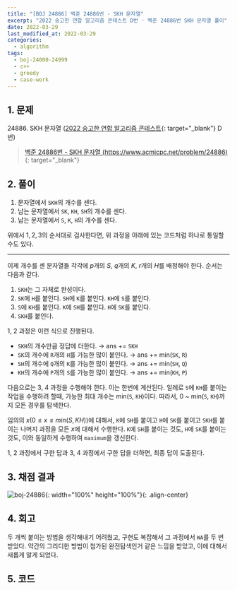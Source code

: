 ```yaml
---
title: "[BOJ 24886] 백준 24886번 - SKH 문자열"
excerpt: "2022 숭고한 연합 알고리즘 콘테스트 D번 - 백준 24886번 SKH 문자열 풀이"
date: 2022-03-29
last_modified_at: 2022-03-29
categories:
  - algorithm
tags:
  - boj-24000-24999
  - c++
  - greedy
  - case-work
---
```


## 1. 문제
$24886$. SKH 문자열 ([2022 숭고한 연합 알고리즘 콘테스트](https://burningfalls.github.io/contest/skh-baekjoon-contest/){: target="_blank"} D번)

> [백준 24886번 - SKH 문자열 (https://www.acmicpc.net/problem/24886)](https://www.acmicpc.net/problem/24886){: target="_blank"}

## 2. 풀이

1. 문자열에서 `SKH`의 개수를 센다.
1. 남는 문자열에서 `SK`, `KH`, `SH`의 개수를 센다.
1. 남는 문자열에서 `S`, `K`, `H`의 개수를 센다.

위에서 $1, 2, 3$의 순서대로 검사한다면, 위 과정을 아래에 있는 코드처럼 하나로 통일할 수도 있다.

---

이제 개수를 센 문자열들 각각에 $p$개의 $S$, $q$개의 $K$, $r$개의 $H$를 배정해야 한다. 순서는 다음과 같다.

1. `SKH`는 그 자체로 완성이다.
1. `SK`에 `H`를 붙인다.
    `SH`에 `K`를 붙인다.
    `KH`에 `S`를 붙인다.
1. `S`에 `KH`를 붙인다.
    `K`에 `SH`를 붙인다.
    `H`에 `SK`를 붙인다.
1. `SKH`를 붙인다.

1, 2 과정은 이런 식으로 진행된다.

* `SKH`의 개수만큼 정답에 더한다. $\rightarrow$ ans += `SKH`
* `SK`의 개수에 `R`개의 `H`를 가능한 많이 붙인다. $\rightarrow$ ans += min(`SK`, `R`)
* `SH`의 개수에 `Q`개의 `K`를 가능한 많이 붙인다. $\rightarrow$ ans += min(`SH`, `Q`)
* `KH`의 개수에 `P`개의 `S`를 가능한 많이 붙인다. $\rightarrow$ ans += min(`KH`, `P`)

다음으로는 3, 4 과정을 수행해야 한다. 이는 한번에 계산된다. 일례로 `S`에 `KH`를 붙이는 작업을 수행하려 할때, 가능한 최대 개수는 min(`S`, `KH`)이다. 따라서, 0 ~ min(`S`, `KH`)까지 모든 경우를 탐색한다. 

임의의 $x(0\leq x\leq min(S, KH))$에 대해서, `K`에 `SH`를 붙이고 `H`에 `SK`를 붙이고 `SKH`를 붙이는 나머지 과정을 모든 $x$에 대해서 수행한다. `K`에 `SH`를 붙이는 것도, `H`에 `SK`를 붙이는 것도, 이와 동일하게 수행하여 `maximum`을 갱신한다.

1, 2 과정에서 구한 답과 3, 4 과정에서 구한 답을 더하면, 최종 답이 도출된다.

## 3. 채점 결과

![boj-24886](https://user-images.githubusercontent.com/30232837/160549669-dec53940-31ad-4e5b-98c5-f3e102b448e5.png "boj-24886"){: width="100%" height="100%"}{: .align-center}

## 4. 회고

두 개씩 붙이는 방법을 생각해내기 어려웠고, 구현도 복잡해서 그 과정에서 `WA`를 두 번 받았다. 약간의 그리디한 방법이 첨가된 완전탐색인거 같은 느낌을 받았고, 이에 대해서 새롭게 알게 되었다.

## 5. 코드

<script src="https://gist.github.com/BurningFalls/50efe9f1dc858c7dfefa330d5aa4c7e3.js"></script>